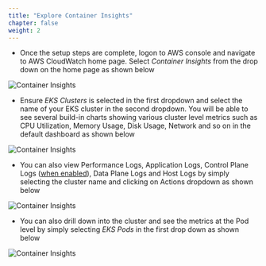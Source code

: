 ```yaml
---
title: "Explore Container Insights"
chapter: false
weight: 2
---
```


* Once the setup steps are complete, logon to AWS console and navigate to AWS CloudWatch home page. Select *Container Insights* from the drop down on the home page as shown below

![Container Insights](/images/ContainerInsights1.png)

* Ensure *EKS Clusters* is selected in the first dropdown and select the name of your EKS cluster in the second dropdown. You will be able to see several build-in charts showing various cluster level metrics such as CPU Utilization, Memory Usage, Disk Usage, Network and so on in the default dashboard as shown below

![Container Insights](/images/ContainerInsights2.png)

* You can also view Performance Logs, Application Logs, Control Plane Logs ([when enabled](https://docs.aws.amazon.com/en_pv/AmazonCloudWatch/latest/monitoring/Container-Insights-setup-control-plane-logging.html)), Data Plane Logs and Host Logs by simply selecting the cluster name and clicking on Actions dropdown as shown below

![Container Insights](/images/ContainerInsights3.png)

* You can also drill down into the cluster and see the metrics at the Pod level by simply selecting *EKS Pods* in the first drop down as shown below

![Container Insights](/images/ContainerInsights5.png)
